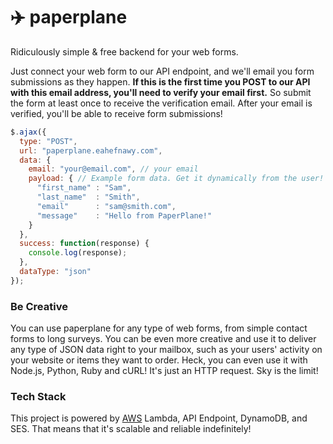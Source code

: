 :airplane: paperplane
============
Ridiculously simple &amp; free backend  for your web forms.

Just connect your web form to our API endpoint, and we'll email you form submissions as they happen. **If this is the first time you POST to our API with this email address, you'll need to verify your email first.** So submit the form at least once to receive the verification email. After your email is verified, you'll be able to receive form submissions!

```javascript
$.ajax({
  type: "POST",
  url: "paperplane.eahefnawy.com",
  data: { 
    email: "your@email.com", // your email
    payload: { // Example form data. Get it dynamically from the user!
      "first_name" : "Sam",
      "last_name"  : "Smith",
      "email"      : "sam@smith.com",
      "message"    : "Hello from PaperPlane!"
    }
  },
  success: function(response) {
    console.log(response);
  },
  dataType: "json"
});
```

### Be Creative
You can use paperplane for any type of web forms, from simple contact forms to long surveys. You can be even more creative and use it to deliver any type of JSON data right to your mailbox, such as your users' activity on your website or items they want to order. Heck, you can even use it with Node.js, Python, Ruby and cURL! It's just an HTTP request. Sky is the limit!

### Tech Stack
This project is powered by [AWS](https://aws.amazon.com) Lambda, API Endpoint, DynamoDB, and SES. That means that it's scalable and reliable indefinitely!
